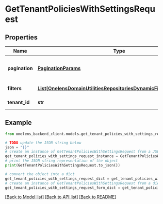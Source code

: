 # GetTenantPoliciesWithSettingsRequest


## Properties

Name | Type | Description | Notes
------------ | ------------- | ------------- | -------------
**pagination** | [**PaginationParams**](PaginationParams.md) | Pagination parameters for the request. | [optional] 
**filters** | [**List[OnelensDomainUtilitiesRepositoriesDynamicFiltersFilterCriteria]**](OnelensDomainUtilitiesRepositoriesDynamicFiltersFilterCriteria.md) | Filters to be applied | 
**tenant_id** | **str** | The id of the tenant. | 

## Example

```python
from onelens_backend_client.models.get_tenant_policies_with_settings_request import GetTenantPoliciesWithSettingsRequest

# TODO update the JSON string below
json = "{}"
# create an instance of GetTenantPoliciesWithSettingsRequest from a JSON string
get_tenant_policies_with_settings_request_instance = GetTenantPoliciesWithSettingsRequest.from_json(json)
# print the JSON string representation of the object
print(GetTenantPoliciesWithSettingsRequest.to_json())

# convert the object into a dict
get_tenant_policies_with_settings_request_dict = get_tenant_policies_with_settings_request_instance.to_dict()
# create an instance of GetTenantPoliciesWithSettingsRequest from a dict
get_tenant_policies_with_settings_request_form_dict = get_tenant_policies_with_settings_request.from_dict(get_tenant_policies_with_settings_request_dict)
```
[[Back to Model list]](../README.md#documentation-for-models) [[Back to API list]](../README.md#documentation-for-api-endpoints) [[Back to README]](../README.md)


